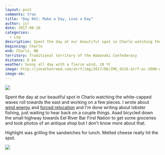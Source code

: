```yaml
---
layout: post
comments: true
title: "Day 041: Make a Day, Lose a Day"
author: jcr
date: 2017-06-10
categories:
  - Log
description: Spent the day at our beautiful spot in Charlo watching the white-capped waves roll towards the east and working on a few pieces.
beginning: Charlo
end: Charlo, NB
territory: Traditional territory of the Wabanaki Confederacy
distance: 0 km
weather: Sunny all day with a fierce wind, 18 ºC 
image: http://jonathonreed.com/atrf/img/2017/06/IMG_9216-atrf-ac-2000-web.jpg
image-sm:
---
```


<img src="http://jonathonreed.com/atrf/img/2017/06/IMG_9217-atrf-ac-2000-web.jpg">

Spent the day at our beautiful spot in Charlo watching the white-capped waves roll towards the east and working on a few pieces. I wrote about <a href="http://jonathonreed.com/atrf/2017/06/10/ken-montgomery-engineer/">wind energy</a> and <a href="http://jonathonreed.com/atrf/2017/06/10/the-relocation-of-black-point/">forced relocation</a> and I'm done writing about lobster fishing, just waiting to hear back on a couple things. Asad bicycled down the small highway towards Eel River Bar First Nation to get some groceries and took photos of an antique shop but I don't know more about that. 

Highlight was grilling the sandwiches for lunch. Melted cheese really hit the spot.

<img src="http://jonathonreed.com/atrf/img/2017/06/IMG_9231-atrf-ac-2000-web.jpg">